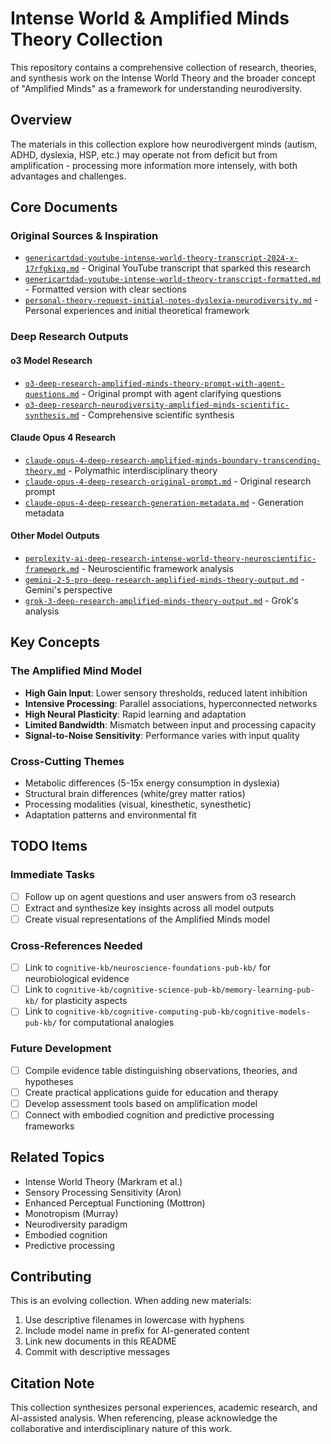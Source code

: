 # Intense World & Amplified Minds Theory Collection

This repository contains a comprehensive collection of research, theories, and synthesis work on the Intense World Theory and the broader concept of "Amplified Minds" as a framework for understanding neurodiversity.

## Overview

The materials in this collection explore how neurodivergent minds (autism, ADHD, dyslexia, HSP, etc.) may operate not from deficit but from amplification - processing more information more intensely, with both advantages and challenges.

## Core Documents

### Original Sources & Inspiration
- [`genericartdad-youtube-intense-world-theory-transcript-2024-x-17rfgkixq.md`](genericartdad-youtube-intense-world-theory-transcript-2024-x-17rfgkixq.md) - Original YouTube transcript that sparked this research
- [`genericartdad-youtube-intense-world-theory-transcript-formatted.md`](genericartdad-youtube-intense-world-theory-transcript-formatted.md) - Formatted version with clear sections
- [`personal-theory-request-initial-notes-dyslexia-neurodiversity.md`](personal-theory-request-initial-notes-dyslexia-neurodiversity.md) - Personal experiences and initial theoretical framework

### Deep Research Outputs

#### o3 Model Research
- [`o3-deep-research-amplified-minds-theory-prompt-with-agent-questions.md`](o3-deep-research-amplified-minds-theory-prompt-with-agent-questions.md) - Original prompt with agent clarifying questions
- [`o3-deep-research-neurodiversity-amplified-minds-scientific-synthesis.md`](o3-deep-research-neurodiversity-amplified-minds-scientific-synthesis.md) - Comprehensive scientific synthesis

#### Claude Opus 4 Research
- [`claude-opus-4-deep-research-amplified-minds-boundary-transcending-theory.md`](claude-opus-4-deep-research-amplified-minds-boundary-transcending-theory.md) - Polymathic interdisciplinary theory
- [`claude-opus-4-deep-research-original-prompt.md`](claude-opus-4-deep-research-original-prompt.md) - Original research prompt
- [`claude-opus-4-deep-research-generation-metadata.md`](claude-opus-4-deep-research-generation-metadata.md) - Generation metadata

#### Other Model Outputs
- [`perplexity-ai-deep-research-intense-world-theory-neuroscientific-framework.md`](perplexity-ai-deep-research-intense-world-theory-neuroscientific-framework.md) - Neuroscientific framework analysis
- [`gemini-2-5-pro-deep-research-amplified-minds-theory-output.md`](gemini-2-5-pro-deep-research-amplified-minds-theory-output.md) - Gemini's perspective
- [`grok-3-deep-research-amplified-minds-theory-output.md`](grok-3-deep-research-amplified-minds-theory-output.md) - Grok's analysis

## Key Concepts

### The Amplified Mind Model
- **High Gain Input**: Lower sensory thresholds, reduced latent inhibition
- **Intensive Processing**: Parallel associations, hyperconnected networks
- **High Neural Plasticity**: Rapid learning and adaptation
- **Limited Bandwidth**: Mismatch between input and processing capacity
- **Signal-to-Noise Sensitivity**: Performance varies with input quality

### Cross-Cutting Themes
- Metabolic differences (5-15x energy consumption in dyslexia)
- Structural brain differences (white/grey matter ratios)
- Processing modalities (visual, kinesthetic, synesthetic)
- Adaptation patterns and environmental fit

## TODO Items

### Immediate Tasks
- [ ] Follow up on agent questions and user answers from o3 research
- [ ] Extract and synthesize key insights across all model outputs
- [ ] Create visual representations of the Amplified Minds model

### Cross-References Needed
- [ ] Link to `cognitive-kb/neuroscience-foundations-pub-kb/` for neurobiological evidence
- [ ] Link to `cognitive-kb/cognitive-science-pub-kb/memory-learning-pub-kb/` for plasticity aspects
- [ ] Link to `cognitive-kb/cognitive-computing-pub-kb/cognitive-models-pub-kb/` for computational analogies

### Future Development
- [ ] Compile evidence table distinguishing observations, theories, and hypotheses
- [ ] Create practical applications guide for education and therapy
- [ ] Develop assessment tools based on amplification model
- [ ] Connect with embodied cognition and predictive processing frameworks

## Related Topics

- Intense World Theory (Markram et al.)
- Sensory Processing Sensitivity (Aron)
- Enhanced Perceptual Functioning (Mottron)
- Monotropism (Murray)
- Neurodiversity paradigm
- Embodied cognition
- Predictive processing

## Contributing

This is an evolving collection. When adding new materials:
1. Use descriptive filenames in lowercase with hyphens
2. Include model name in prefix for AI-generated content
3. Link new documents in this README
4. Commit with descriptive messages

## Citation Note

This collection synthesizes personal experiences, academic research, and AI-assisted analysis. When referencing, please acknowledge the collaborative and interdisciplinary nature of this work.